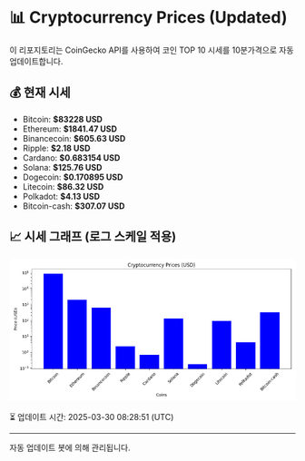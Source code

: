 
# 📊 Cryptocurrency Prices (Updated)

이 리포지토리는 CoinGecko API를 사용하여 코인 TOP 10 시세를 10분가격으로 자동 업데이트합니다.

## 💰 현재 시세
- Bitcoin: **$83228 USD**
- Ethereum: **$1841.47 USD**
- Binancecoin: **$605.63 USD**
- Ripple: **$2.18 USD**
- Cardano: **$0.683154 USD**
- Solana: **$125.76 USD**
- Dogecoin: **$0.170895 USD**
- Litecoin: **$86.32 USD**
- Polkadot: **$4.13 USD**
- Bitcoin-cash: **$307.07 USD**

## 📈 시세 그래프 (로그 스케일 적용)
![Crypto Prices](crypto_prices.png)

⏳ 업데이트 시간: 2025-03-30 08:28:51 (UTC)

---
자동 업데이트 봇에 의해 관리됩니다.
